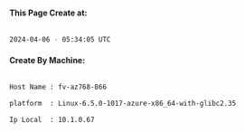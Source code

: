 
   
#### This Page Create at:

```bash

2024-04-06 - 05:34:05 UTC

```

#### Create By Machine:

```bash

Host Name : fv-az768-866

platform  : Linux-6.5.0-1017-azure-x86_64-with-glibc2.35

Ip Local  : 10.1.0.67

```

